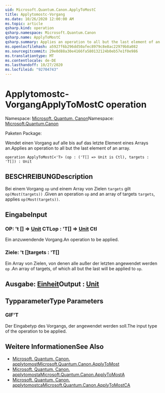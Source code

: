 ```yaml
---
uid: Microsoft.Quantum.Canon.ApplyToMostC
title: Applytomostc-Vorgang
ms.date: 10/26/2020 12:00:00 AM
ms.topic: article
qsharp.kind: operation
qsharp.namespace: Microsoft.Quantum.Canon
qsharp.name: ApplyToMostC
qsharp.summary: Applies an operation to all but the last element of an array.
ms.openlocfilehash: a5927f6b296dd50afec8979c8e8ac22979b8a082
ms.sourcegitcommit: 29e0d88a30e4166fa580132124b0eb57e1f0e986
ms.translationtype: MT
ms.contentlocale: de-DE
ms.lasthandoff: 10/27/2020
ms.locfileid: "92704743"
---
```

# <a name="applytomostc-operation"></a><span data-ttu-id="01e52-102">Applytomostc-Vorgang</span><span class="sxs-lookup"><span data-stu-id="01e52-102">ApplyToMostC operation</span></span>

<span data-ttu-id="01e52-103">Namespace: [Microsoft. Quantum. Canon](xref:Microsoft.Quantum.Canon)</span><span class="sxs-lookup"><span data-stu-id="01e52-103">Namespace: [Microsoft.Quantum.Canon](xref:Microsoft.Quantum.Canon)</span></span>

<span data-ttu-id="01e52-104">Paketen [](https://nuget.org/packages/)</span><span class="sxs-lookup"><span data-stu-id="01e52-104">Package: [](https://nuget.org/packages/)</span></span>


<span data-ttu-id="01e52-105">Wendet einen Vorgang auf alle bis auf das letzte Element eines Arrays an.</span><span class="sxs-lookup"><span data-stu-id="01e52-105">Applies an operation to all but the last element of an array.</span></span>

```qsharp
operation ApplyToMostC<'T> (op : ('T[] => Unit is Ctl), targets : 'T[]) : Unit
```


## <a name="description"></a><span data-ttu-id="01e52-106">BESCHREIBUNG</span><span class="sxs-lookup"><span data-stu-id="01e52-106">Description</span></span>

<span data-ttu-id="01e52-107">Bei einem Vorgang `op` und einem Array von Zielen `targets` gilt `op(Most(targets))` .</span><span class="sxs-lookup"><span data-stu-id="01e52-107">Given an operation `op` and an array of targets `targets`, applies `op(Most(targets))`.</span></span>

## <a name="input"></a><span data-ttu-id="01e52-108">Eingabe</span><span class="sxs-lookup"><span data-stu-id="01e52-108">Input</span></span>

### <a name="op--t--unit-ctl"></a><span data-ttu-id="01e52-109">OP: 't [] => [Unit](xref:microsoft.quantum.lang-ref.unit) CTL</span><span class="sxs-lookup"><span data-stu-id="01e52-109">op : 'T[] => [Unit](xref:microsoft.quantum.lang-ref.unit) Ctl</span></span>

<span data-ttu-id="01e52-110">Ein anzuwendende Vorgang.</span><span class="sxs-lookup"><span data-stu-id="01e52-110">An operation to be applied.</span></span>


### <a name="targets--t"></a><span data-ttu-id="01e52-111">Ziele: 't []</span><span class="sxs-lookup"><span data-stu-id="01e52-111">targets : 'T[]</span></span>

<span data-ttu-id="01e52-112">Ein Array von Zielen, von denen alle außer der letzten angewendet werden `op` .</span><span class="sxs-lookup"><span data-stu-id="01e52-112">An array of targets, of which all but the last will be applied to `op`.</span></span>



## <a name="output--unit"></a><span data-ttu-id="01e52-113">Ausgabe: [Einheit](xref:microsoft.quantum.lang-ref.unit)</span><span class="sxs-lookup"><span data-stu-id="01e52-113">Output : [Unit](xref:microsoft.quantum.lang-ref.unit)</span></span>



## <a name="type-parameters"></a><span data-ttu-id="01e52-114">Typparameter</span><span class="sxs-lookup"><span data-stu-id="01e52-114">Type Parameters</span></span>

### <a name="t"></a><span data-ttu-id="01e52-115">GIF</span><span class="sxs-lookup"><span data-stu-id="01e52-115">'T</span></span>

<span data-ttu-id="01e52-116">Der Eingabetyp des Vorgangs, der angewendet werden soll.</span><span class="sxs-lookup"><span data-stu-id="01e52-116">The input type of the operation to be applied.</span></span>

## <a name="see-also"></a><span data-ttu-id="01e52-117">Weitere Informationen</span><span class="sxs-lookup"><span data-stu-id="01e52-117">See Also</span></span>

- [<span data-ttu-id="01e52-118">Microsoft. Quantum. Canon. applytomost</span><span class="sxs-lookup"><span data-stu-id="01e52-118">Microsoft.Quantum.Canon.ApplyToMost</span></span>](xref:Microsoft.Quantum.Canon.ApplyToMost)
- [<span data-ttu-id="01e52-119">Microsoft. Quantum. Canon. applytomosta</span><span class="sxs-lookup"><span data-stu-id="01e52-119">Microsoft.Quantum.Canon.ApplyToMostA</span></span>](xref:Microsoft.Quantum.Canon.ApplyToMostA)
- [<span data-ttu-id="01e52-120">Microsoft. Quantum. Canon. applytomostca</span><span class="sxs-lookup"><span data-stu-id="01e52-120">Microsoft.Quantum.Canon.ApplyToMostCA</span></span>](xref:Microsoft.Quantum.Canon.ApplyToMostCA)